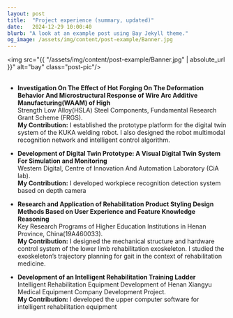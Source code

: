 ```yaml
---
layout: post
title:  "Project experience (summary, updated)"
date:   2024-12-29 10:00:40
blurb: "A look at an example post using Bay Jekyll theme."
og_image: /assets/img/content/post-example/Banner.jpg
---
```


<img src="{{ "/assets/img/content/post-example/Banner.jpg" | absolute_url }}" alt="bay" class="post-pic"/>
<br />
<br />

- **Investigation On The Effect of Hot Forging On The Deformation Behavior And
Microstructural Response of Wire Arc Additive Manufacturing(WAAM) of High**  
Strength Low Alloy(HSLA) Steel Components, Fundamental Research Grant Scheme (FRGS).  
**My Contribution:** I established the prototype platform for the digital twin
system of the KUKA welding robot. I also designed the robot multimodal recognition network
and intelligent control algorithm.

- **Development of Digital Twin Prototype: A Visual Digital Twin System For Simulation
and Monitoring**  
Western Digital, Centre of Innovation And Automation Laboratory (CiA lab).  
**My Contribution:** I developed workpiece recognition detection system based on depth camera

- **Research and Application of Rehabilitation Product Styling Design Methods Based on
User Experience and Feature Knowledge Reasoning**  
Key Research Programs of Higher Education Institutions in Henan Province, China(19A460033).  
**My Contribution:** I designed the mechanical structure and hardware control system of the
lower limb rehabilitation exoskeleton. I studied the exoskeleton’s trajectory planning for gait in
the context of rehabilitation medicine.

- **Development of an Intelligent Rehabilitation Training Ladder**  
Intelligent Rehabilitation Equipment Development of Henan Xiangyu Medical Equipment Company Development Project.  
**My Contribution:** I developed the upper computer software for intelligent rehabilitation
equipment

